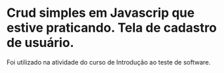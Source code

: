 # Crud simples em Javascrip que estive praticando. Tela de cadastro de usuário.
Foi utilizado na atividade do curso de Introdução ao teste de software.
